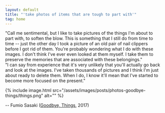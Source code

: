 ```yaml
---
layout: default
title: "'take photos of items that are tough to part with'"
tag: home
---
```


"Call me sentimental, but I like to take pictures of the things I'm about to part with, to soften the blow. 
This is something that I still do from time to time -- just the other day I took a picture of an old pair of nail clippers before I got rid of them. 
You're probably wondering what I do with these images. 
I don't think I've ever even looked at them myself. 
I take them to preserve the memories that are associated with these belongings."
<br />
"I can say from experience that it's very unlikely that you'll actually go back and look at the images. 
I've taken thousands of pictures and I think I'm just about ready to delete them. 
When I do, I know it'll mean that I've started to become more focused on the present."

{%
  include image.html
  src="/assets/images/posts/photos-goodbye-things/things.png"
  alt=""
%}

-- Fumio Sasaki ([Goodbye, Things](https://www.penguin.co.uk/books/305840/goodbye-things-by-sasaki-fumio/9780141986388), 2017)
